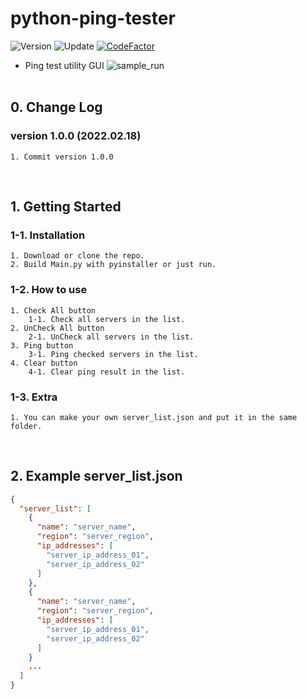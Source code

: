 # python-ping-tester

![Version](https://img.shields.io/badge/Version-1.0.0-green)
![Update](https://img.shields.io/badge/Update-2022.02.18-darkgrey)
[![CodeFactor](https://www.codefactor.io/repository/github/pepsizerosugar/python-ping-tester/badge)](https://www.codefactor.io/repository/github/pepsizerosugar/python-ping-tester)

* Ping test utility GUI
![sample_run](![](https://raw.githubusercontent.com/pepsizerosugar/python-ping-tester/resource/img/sample_run.gif))
  <br><br>

## 0. Change Log

### version 1.0.0 (2022.02.18)

```
1. Commit version 1.0.0
```

<br>

## 1. Getting Started

### 1-1. Installation

```
1. Download or clone the repo.
2. Build Main.py with pyinstaller or just run.
```

### 1-2. How to use

```
1. Check All button
    1-1. Check all servers in the list.
2. UnCheck All button
    2-1. UnCheck all servers in the list.
3. Ping button
    3-1. Ping checked servers in the list.
4. Clear button
    4-1. Clear ping result in the list.
```

### 1-3. Extra

```
1. You can make your own server_list.json and put it in the same folder.
```

<br>

## 2. Example server_list.json

```json
{
  "server_list": [
    {
      "name": "server_name",
      "region": "server_region",
      "ip_addresses": [
        "server_ip_address_01",
        "server_ip_address_02"
      ]
    },
    {
      "name": "server_name",
      "region": "server_region",
      "ip_addresses": [
        "server_ip_address_01",
        "server_ip_address_02"
      ]
    }
    ...
  ]
}
```